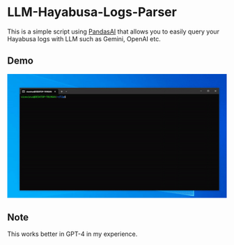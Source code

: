 # LLM-Hayabusa-Logs-Parser

This is a simple script using [PandasAI](https://github.com/Sinaptik-AI/pandas-ai) that allows you to easily query your Hayabusa logs with LLM such as Gemini, OpenAI etc.

## Demo

![Image Description](images/demo.gif)


## Note
This works better in GPT-4 in my experience.


